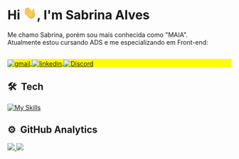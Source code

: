 <h1 align="left">Hi <img src="https://github.com/Clara-Pacheco/Clara-Pacheco/blob/main/hi.gif" height="30px">, I'm Sabrina Alves</h1>

Me chamo Sabrina, porém sou mais conhecida como "MAIA".
<br>
Atualmente estou cursando ADS e me especializando em Front-end:

##

<p align="left" style="background:yellow">
<a href="https://mail.google.com/mail/u/0/?hl=pt-BR&tf=cm&fs=1&to=adm.sabrinaalves@gmail.com" target="_blank">
  <img width="90em" align="center" src="https://img.shields.io/badge/-Email-05122A?style=flat&logo=gmail" alt="gmail"/>  
</a>
<a href="https://www.linkedin.com/in/saabrinaalves/" target="_blank">
  <img width="100em" align="center" src="https://img.shields.io/badge/-Linkedin-05122A?style=flat&logo=linkedin" alt="linkedin"/>
</a>
<a href="https://discord.com/channels/@me" target="_blank">
 <img width="100em" align="center" src="https://img.shields.io/badge/-Discord-05122A?style=flat&logo=discord" alt="Discord"/>
</a>
</p>


## 🛠 &nbsp;Tech
[![My Skills](https://skillicons.dev/icons?i=html,css,js,figma,git,github)](https://skillicons.dev)

## ⚙️ &nbsp;GitHub Analytics

<a href="https://github.com/anuraghazra/github-readme-stats">
  <img width="530em" src="https://github-readme-stats.vercel.app/api?username=bysabrinaalves&show_icons=true&theme=radical" />
</a>
<a href="https://github.com/anuraghazra/convoychat">
  <img width="530em" src="https://github-readme-stats.vercel.app/api/top-langs?username=bysabrinaalves&layout=compact&langs_count=8&card_width=320&theme=radical" />
</a>

